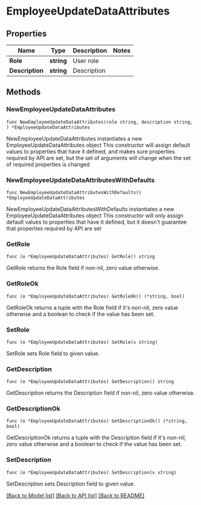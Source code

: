 # EmployeeUpdateDataAttributes

## Properties

Name | Type | Description | Notes
------------ | ------------- | ------------- | -------------
**Role** | **string** | User role | 
**Description** | **string** | Description | 

## Methods

### NewEmployeeUpdateDataAttributes

`func NewEmployeeUpdateDataAttributes(role string, description string, ) *EmployeeUpdateDataAttributes`

NewEmployeeUpdateDataAttributes instantiates a new EmployeeUpdateDataAttributes object
This constructor will assign default values to properties that have it defined,
and makes sure properties required by API are set, but the set of arguments
will change when the set of required properties is changed

### NewEmployeeUpdateDataAttributesWithDefaults

`func NewEmployeeUpdateDataAttributesWithDefaults() *EmployeeUpdateDataAttributes`

NewEmployeeUpdateDataAttributesWithDefaults instantiates a new EmployeeUpdateDataAttributes object
This constructor will only assign default values to properties that have it defined,
but it doesn't guarantee that properties required by API are set

### GetRole

`func (o *EmployeeUpdateDataAttributes) GetRole() string`

GetRole returns the Role field if non-nil, zero value otherwise.

### GetRoleOk

`func (o *EmployeeUpdateDataAttributes) GetRoleOk() (*string, bool)`

GetRoleOk returns a tuple with the Role field if it's non-nil, zero value otherwise
and a boolean to check if the value has been set.

### SetRole

`func (o *EmployeeUpdateDataAttributes) SetRole(v string)`

SetRole sets Role field to given value.


### GetDescription

`func (o *EmployeeUpdateDataAttributes) GetDescription() string`

GetDescription returns the Description field if non-nil, zero value otherwise.

### GetDescriptionOk

`func (o *EmployeeUpdateDataAttributes) GetDescriptionOk() (*string, bool)`

GetDescriptionOk returns a tuple with the Description field if it's non-nil, zero value otherwise
and a boolean to check if the value has been set.

### SetDescription

`func (o *EmployeeUpdateDataAttributes) SetDescription(v string)`

SetDescription sets Description field to given value.



[[Back to Model list]](../README.md#documentation-for-models) [[Back to API list]](../README.md#documentation-for-api-endpoints) [[Back to README]](../README.md)


